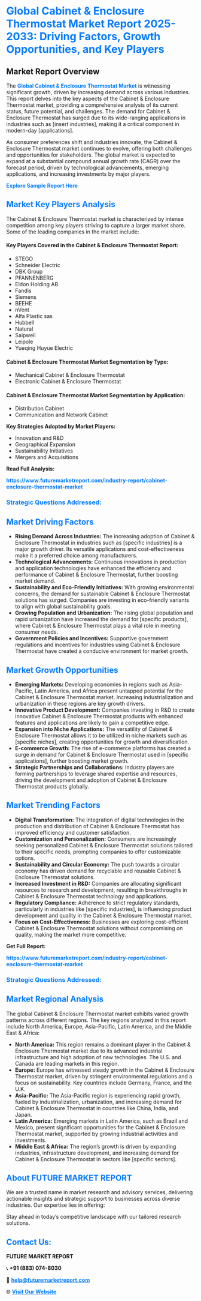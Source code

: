 <h1 style="color: #007BFF;">Global Cabinet & Enclosure Thermostat Market Report 2025-2033: Driving Factors, Growth Opportunities, and Key Players</h1>

<section id="overview">
<h2>Market Report Overview</h2>
<p>The <a href="https://www.futuremarketreport.com/industry-report/cabinet-enclosure-thermostat-market" style="color: #007BFF; text-decoration: none;"><strong>Global Cabinet & Enclosure Thermostat Market</strong></a> is witnessing significant growth, driven by increasing demand across various industries. This report delves into the key aspects of the Cabinet & Enclosure Thermostat market, providing a comprehensive analysis of its current status, future potential, and challenges. The demand for Cabinet & Enclosure Thermostat has surged due to its wide-ranging applications in industries such as [insert industries], making it a critical component in modern-day [applications].</p>
<p>As consumer preferences shift and industries innovate, the Cabinet & Enclosure Thermostat market continues to evolve, offering both challenges and opportunities for stakeholders. The global market is expected to expand at a substantial compound annual growth rate (CAGR) over the forecast period, driven by technological advancements, emerging applications, and increasing investments by major players.</p>
</section>

<section id="overview">
<p><a href="https://www.futuremarketreport.com/request-sample/reportId=27897" style="color: #007BFF; text-decoration: none;"><strong>Explore Sample Report Here</strong></a></p>
</section>

<section id="key-players">
<h2 style="color: #007BFF;">Market Key Players Analysis</h2>
<p>The Cabinet & Enclosure Thermostat market is characterized by intense competition among key players striving to capture a larger market share. Some of the leading companies in the market include:</p>
<h4>Key Players Covered in the Cabinet & Enclosure Thermostat Report:</h4>
<ul><li>STEGO</li><li>Schneider Electric</li><li>DBK Group</li><li>PFANNENBERG</li><li>Eldon Holding AB</li><li>Fandis</li><li>Siemens</li><li>BEEHE</li><li>nVent</li><li>Alfa Plastic sas</li><li>Hubbell</li><li>Natural</li><li>Saipwell</li><li>Leipole</li><li>Yueqing Huyue Electric</li></ul>
<h4>Cabinet & Enclosure Thermostat Market Segmentation by Type:</h4>
<ul><li>Mechanical Cabinet &amp; Enclosure Thermostat</li><li>Electronic Cabinet &amp; Enclosure Thermostat</li></ul>

<h4>Cabinet & Enclosure Thermostat Market Segmentation by Application:</h4>
<ul><li>Distribution Cabinet</li><li>Communication and Network Cabinet</li></ul>
<p><strong>Key Strategies Adopted by Market Players:</strong></p>
<ul>
<li>Innovation and R&D</li>
<li>Geographical Expansion</li>
<li>Sustainability Initiatives</li>
<li>Mergers and Acquisitions</li>
</ul>
</section>

<section>
<p><strong>Read Full Analysis: </strong></p><a href="https://www.futuremarketreport.com/industry-report/cabinet-enclosure-thermostat-market" style="color: #007BFF; text-decoration: none;"><strong>https://www.futuremarketreport.com/industry-report/cabinet-enclosure-thermostat-market</strong></a>
<h3 style="color: #007BFF;">Strategic Questions Addressed:</h3>
</section>

<section id="driving-factors">
<h2 style="color: #007BFF;">Market Driving Factors</h2>
<ul>
<li><strong>Rising Demand Across Industries:</strong> The increasing adoption of Cabinet & Enclosure Thermostat in industries such as [specific industries] is a major growth driver. Its versatile applications and cost-effectiveness make it a preferred choice among manufacturers.</li>
<li><strong>Technological Advancements:</strong> Continuous innovations in production and application technologies have enhanced the efficiency and performance of Cabinet & Enclosure Thermostat, further boosting market demand.</li>
<li><strong>Sustainability and Eco-Friendly Initiatives:</strong> With growing environmental concerns, the demand for sustainable Cabinet & Enclosure Thermostat solutions has surged. Companies are investing in eco-friendly variants to align with global sustainability goals.</li>
<li><strong>Growing Population and Urbanization:</strong> The rising global population and rapid urbanization have increased the demand for [specific products], where Cabinet & Enclosure Thermostat plays a vital role in meeting consumer needs.</li>
<li><strong>Government Policies and Incentives:</strong> Supportive government regulations and incentives for industries using Cabinet & Enclosure Thermostat have created a conducive environment for market growth.</li>
</ul>
</section>

<section id="growth-opportunities">
<h2 style="color: #007BFF;">Market Growth Opportunities</h2>
<ul>
<li><strong>Emerging Markets:</strong> Developing economies in regions such as Asia-Pacific, Latin America, and Africa present untapped potential for the Cabinet & Enclosure Thermostat market. Increasing industrialization and urbanization in these regions are key growth drivers.</li>
<li><strong>Innovative Product Development:</strong> Companies investing in R&D to create innovative Cabinet & Enclosure Thermostat products with enhanced features and applications are likely to gain a competitive edge.</li>
<li><strong>Expansion into Niche Applications:</strong> The versatility of Cabinet & Enclosure Thermostat allows it to be utilized in niche markets such as [specific niches], creating opportunities for growth and diversification.</li>
<li><strong>E-commerce Growth:</strong> The rise of e-commerce platforms has created a surge in demand for Cabinet & Enclosure Thermostat used in [specific applications], further boosting market growth.</li>
<li><strong>Strategic Partnerships and Collaborations:</strong> Industry players are forming partnerships to leverage shared expertise and resources, driving the development and adoption of Cabinet & Enclosure Thermostat products globally.</li>
</ul>
</section>

<section id="trending-factors">
<h2 style="color: #007BFF;">Market Trending Factors</h2>
<ul>
<li><strong>Digital Transformation:</strong> The integration of digital technologies in the production and distribution of Cabinet & Enclosure Thermostat has improved efficiency and customer satisfaction.</li>
<li><strong>Customization and Personalization:</strong> Consumers are increasingly seeking personalized Cabinet & Enclosure Thermostat solutions tailored to their specific needs, prompting companies to offer customizable options.</li>
<li><strong>Sustainability and Circular Economy:</strong> The push towards a circular economy has driven demand for recyclable and reusable Cabinet & Enclosure Thermostat solutions.</li>
<li><strong>Increased Investment in R&D:</strong> Companies are allocating significant resources to research and development, resulting in breakthroughs in Cabinet & Enclosure Thermostat technology and applications.</li>
<li><strong>Regulatory Compliance:</strong> Adherence to strict regulatory standards, particularly in industries like [specific industries], is influencing product development and quality in the Cabinet & Enclosure Thermostat market.</li>
<li><strong>Focus on Cost-Effectiveness:</strong> Businesses are exploring cost-efficient Cabinet & Enclosure Thermostat solutions without compromising on quality, making the market more competitive.</li>
</ul>
</section>

<section>
<p><strong>Get Full Report: </strong></p><a href="https://www.futuremarketreport.com/industry-report/cabinet-enclosure-thermostat-market" style="color: #007BFF; text-decoration: none;"><strong>https://www.futuremarketreport.com/industry-report/cabinet-enclosure-thermostat-market</strong></a>
<h3 style="color: #007BFF;">Strategic Questions Addressed:</h3>
</section>


<section id="regional-analysis">
<h2 style="color: #007BFF;">Market Regional Analysis</h2>
<p>The global Cabinet & Enclosure Thermostat market exhibits varied growth patterns across different regions. The key regions analyzed in this report include North America, Europe, Asia-Pacific, Latin America, and the Middle East & Africa:</p>
<ul>
<li><strong>North America:</strong> This region remains a dominant player in the Cabinet & Enclosure Thermostat market due to its advanced industrial infrastructure and high adoption of new technologies. The U.S. and Canada are leading markets in this region.</li>
<li><strong>Europe:</strong> Europe has witnessed steady growth in the Cabinet & Enclosure Thermostat market, driven by stringent environmental regulations and a focus on sustainability. Key countries include Germany, France, and the U.K.</li>
<li><strong>Asia-Pacific:</strong> The Asia-Pacific region is experiencing rapid growth, fueled by industrialization, urbanization, and increasing demand for Cabinet & Enclosure Thermostat in countries like China, India, and Japan.</li>
<li><strong>Latin America:</strong> Emerging markets in Latin America, such as Brazil and Mexico, present significant opportunities for the Cabinet & Enclosure Thermostat market, supported by growing industrial activities and investments.</li>
<li><strong>Middle East & Africa:</strong> The region’s growth is driven by expanding industries, infrastructure development, and increasing demand for Cabinet & Enclosure Thermostat in sectors like [specific sectors].</li>
</ul>
</section>

<footer>
<h2 style="color: #007BFF;">About FUTURE MARKET REPORT</h2>
<p>We are a trusted name in market research and advisory services, delivering actionable insights and strategic support to businesses across diverse industries. Our expertise lies in offering:</p>

<p>Stay ahead in today’s competitive landscape with our tailored research solutions.</p>

<h2 style="color: #007BFF;">Contact Us:</h2>
<p><strong>FUTURE MARKET REPORT</strong></p>
<p>📞 <strong>+91 (883) 074-8030</strong></p>
<p>📧 <strong><a href="mailto:help@futuremarketreport.com" style="color: #007BFF;">help@futuremarketreport.com</a></strong></p>
<p>🌐 <strong><a href="https://www.futuremarketreport.com/" style="color: #007BFF;">Visit Our Website</a></strong></p>
</footer>